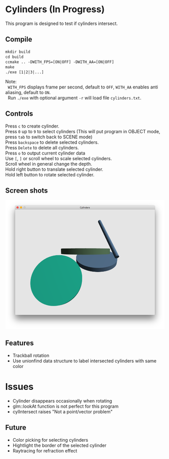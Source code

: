 # Cylinders (In Progress)

This program is designed to test if cylinders intersect.

## Compile
```
mkdir build
cd build
ccmake .. -DWITH_FPS=[ON|OFF] -DWITH_AA=[ON|OFF]
make
./exe [1|2|3|...]
```

Note: <br />
&nbsp;&nbsp;`WITH_FPS` displays frame per second, default to `OFF`, `WITH_AA` enables anti aliasing, default to `ON`. <br />
&nbsp;&nbsp;Run `./exe` with optional argument `-r` will load file `cylinders.txt`. <br />

## Controls
Press `c` to create cylinder.<br />
Press `0` up to `9` to select cylinders (This will put program in OBJECT mode, press `tab` to switch back to SCENE mode)<br />
Press `backspace` to delete selected cylinders.<br />
Press `Delete` to delete all cylinders.<br />
Press `o` to output current cylinder data<br />
Use `[`, `]` or scroll wheel to scale selected cylinders.<br />
Scroll wheel in general change the depth.<br />
Hold right button to translate selected cylinder.<br />
Hold left button to rotate selected cylinder.<br />

## Screen shots
![alt text](https://github.com/Guo-Haowei/Cylinders/blob/master/ScreenShot.png)

## Features
* Trackball rotation
* Use unionfind data structure to label intersected cylinders with same color

# Issues
* Cylinder disappears occasionally when rotating
* glm::lookAt function is not perfect for this program
* cylIntersect raises "Not a point/vector problem"

## Future
* Color picking for selecting cylinders
* Hightlight the border of the selected cylinder
* Raytracing for refraction effect
